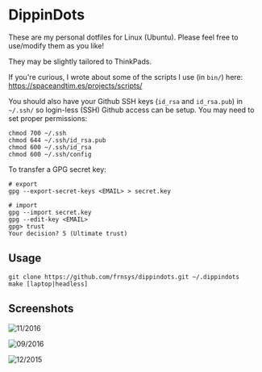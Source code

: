 # DippinDots

These are my personal dotfiles for Linux (Ubuntu).
Please feel free to use/modify them as you like!

They may be slightly tailored to ThinkPads.

If you're curious, I wrote about some of the scripts I use (in `bin/`) here: <https://spaceandtim.es/projects/scripts/>

You should also have your Github SSH keys (`id_rsa` and `id_rsa.pub`) in
`~/.ssh/` so login-less (SSH) Github access can be setup. You may need
to set proper permissions:

    chmod 700 ~/.ssh
    chmod 644 ~/.ssh/id_rsa.pub
    chmod 600 ~/.ssh/id_rsa
    chmod 600 ~/.ssh/config

To transfer a GPG secret key:

    # export
    gpg --export-secret-keys <EMAIL> > secret.key

    # import
    gpg --import secret.key
    gpg --edit-key <EMAIL>
    gpg> trust
    Your decision? 5 (Ultimate trust)


## Usage

    git clone https://github.com/frnsys/dippindots.git ~/.dippindots
    make [laptop|headless]

## Screenshots

![11/2016](shots/11_2016.png)

![09/2016](shots/09_2016.png)

![12/2015](shots/12_2015.png)
